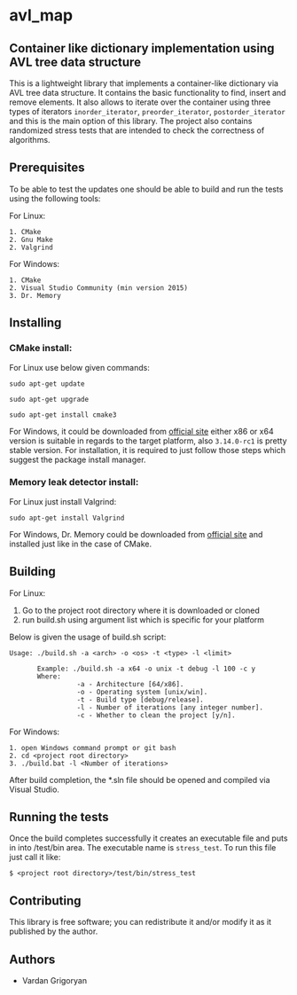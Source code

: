 # avl_map
## Container like dictionary implementation using AVL tree data structure
This is a lightweight library that implements a container-like dictionary via AVL tree data structure. It contains the basic functionality to find, insert and remove elements. 
It also allows to iterate over the container using three types of iterators ```inorder_iterator```, ```preorder_iterator```, ```postorder_iterator``` and this is the main option of this library.
The project also contains randomized stress tests that are intended to check the correctness of algorithms.

## Prerequisites
To be able to test the updates one should be able to build and run the tests using the following tools:

For Linux:
```
1. CMake
2. Gnu Make
2. Valgrind
```

For Windows:
```
1. CMake
2. Visual Studio Community (min version 2015)
3. Dr. Memory
```

## Installing
### CMake install:
For Linux use below given commands:
```
sudo apt-get update

sudo apt-get upgrade

sudo apt-get install cmake3
```

For Windows, it could be downloaded from [official site](https://cmake.org/download/) either x86 or x64 version is suitable in regards to the target platform, also ```3.14.0-rc1``` is pretty stable version.
For installation, it is required to just follow those steps which suggest the package install manager.

### Memory leak detector install:
For Linux just install Valgrind:
```
sudo apt-get install Valgrind
```

For Windows, Dr. Memory could be downloaded from [official site](https://drmemory.org/) and installed just like in the case of CMake.

## Building
For Linux:
1. Go to the project root directory where it is downloaded or cloned
2. run build.sh using argument list which is specific for your platform

Below is given the usage of build.sh script:
```
Usage: ./build.sh -a <arch> -o <os> -t <type> -l <limit>
       
       Example: ./build.sh -a x64 -o unix -t debug -l 100 -c y
       Where:
                 -a - Architecture [64/x86].
                 -o - Operating system [unix/win].
                 -t - Build type [debug/release].
                 -l - Number of iterations [any integer number].
                 -c - Whether to clean the project [y/n].

```

For Windows:
```
1. open Windows command prompt or git bash
2. cd <project root directory>
3. ./build.bat -l <Number of iterations>
```
After build completion, the *.sln file should be opened and compiled via Visual Studio.

## Running the tests
Once the build completes successfully it creates an executable file and puts in into <project root directory>/test/bin area.
The executable name is ```stress_test```. To run this file just call it like:
```
$ <project root directory>/test/bin/stress_test
```
## Contributing
This library is free software; you can redistribute it and/or modify it as it published by the author.

## Authors
* Vardan Grigoryan
